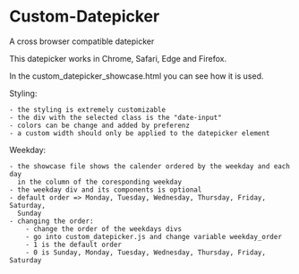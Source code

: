 # Custom-Datepicker
A cross browser compatible datepicker 

This datepicker works in Chrome, Safari, Edge and Firefox.

In the custom_datepicker_showcase.html you can see how it is used.

Styling:

    - the styling is extremely customizable
    - the div with the selected class is the "date-input"
    - colors can be change and added by preferenz
    - a custom width should only be applied to the datepicker element

Weekday:

    - the showcase file shows the calender ordered by the weekday and each day
      in the column of the coresponding weekday
    - the weekday div and its components is optional
    - default order => Monday, Tuesday, Wednesday, Thursday, Friday, Saturday,
      Sunday
    - changing the order:
        - change the order of the weekdays divs
        - go into custom_datepicker.js and change variable weekday_order
        - 1 is the default order
        - 0 is Sunday, Monday, Tuesday, Wednesday, Thursday, Friday, Saturday